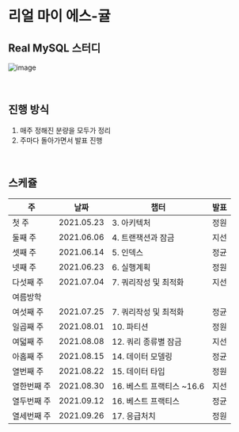 # 리얼 마이 에스-귤

## Real MySQL 스터디
![image](https://user-images.githubusercontent.com/41745717/118490464-ed3af080-b758-11eb-9ed6-fd2515374232.png)

<br>

## 진행 방식
1. 매주 정해진 분량을 모두가 정리
2. 주마다 돌아가면서 발표 진행

<br>

## 스케쥴
|주|날짜|챕터|발표|
|--|--|--|--|
|첫 주|2021.05.23|3. 아키텍처|정원|
|둘째 주|2021.06.06|4. 트랜잭션과 잠금|지선|
|셋째 주|2021.06.14|5. 인덱스|정균|
|넷째 주|2021.06.23|6. 실행계획|정원|
|다섯째 주|2021.07.04|7. 쿼리작성 및 최적화|지선|
|여름방학|||
|여섯째 주|2021.07.25|7. 쿼리작성 및 최적화|정균|
|일곱째 주|2021.08.01|10. 파티션|정원|
|여덟째 주|2021.08.08|12. 쿼리 종류별 잠금|지선|
|아홉째 주|2021.08.15|14. 데이터 모델링|정균|
|열번째 주|2021.08.22|15. 데이터 타입|정원|
|열한번째 주|2021.08.30|16. 베스트 프랙티스 ~16.6|지선|
|열두번째 주|2021.09.12|16. 베스트 프랙티스|정균|
|열세번째 주|2021.09.26|17. 응급처치|정원|
